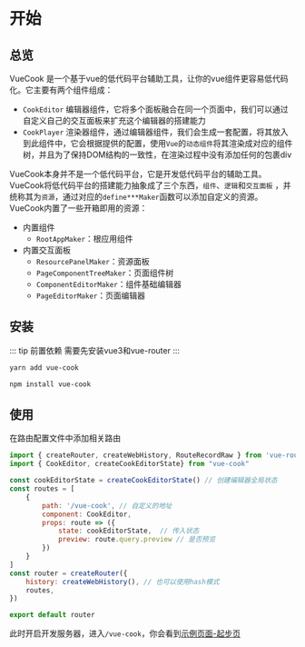 # 开始

## 总览

VueCook 是一个基于vue的低代码平台辅助工具，让你的vue组件更容易低代码化。它主要有两个组件组成：

- `CookEditor` 编辑器组件，它将多个面板融合在同一个页面中，我们可以通过自定义自己的交互面板来扩充这个编辑器的搭建能力
- `CookPlayer` 渲染器组件，通过编辑器组件，我们会生成一套配置，将其放入到此组件中，它会根据提供的配置，使用`Vue`的`动态组件`将其渲染成对应的组件树，并且为了保持DOM结构的一致性，在渲染过程中没有添加任何的包裹div

VueCook本身并不是一个低代码平台，它是开发低代码平台的辅助工具。VueCook将低代码平台的搭建能力抽象成了三个东西，`组件`、`逻辑`和`交互面板` ，并统称其为`资源`，通过对应的`define***Maker`函数可以添加自定义的资源。VueCook内置了一些开箱即用的资源：
- 内置组件
  - `RootAppMaker`：根应用组件
- 内置交互面板
  - `ResourcePanelMaker`：资源面板
  - `PageComponentTreeMaker`：页面组件树
  - `ComponentEditorMaker`：组件基础编辑器
  - `PageEditorMaker`：页面编辑器
 
## 安装

::: tip 前置依赖
需要先安装vue3和vue-router
:::

<CodeGroup>
  <CodeGroupItem title="YARN">

```bash
yarn add vue-cook
```

  </CodeGroupItem>

  <CodeGroupItem title="NPM" active>

```bash
npm install vue-cook
```

  </CodeGroupItem>
</CodeGroup>

## 使用

在路由配置文件中添加相关路由

```js
import { createRouter, createWebHistory, RouteRecordRaw } from 'vue-router'
import { CookEditor, createCookEditorState} from "vue-cook"

const cookEditorState = createCookEditorState() // 创建编辑器全局状态
const routes = [
    {
        path: '/vue-cook', // 自定义的地址
        component: CookEditor,
        props: route => ({
            state: cookEditorState,  // 传入状态
            preview: route.query.preview // 是否预览
        })
    }
]
const router = createRouter({
    history: createWebHistory(), // 也可以使用hash模式
    routes,
})

export default router

```
此时开启开发服务器，进入`/vue-cook`，你会看到<a href='/demos/get-started' target='_blank'>示例页面-起步页</a>